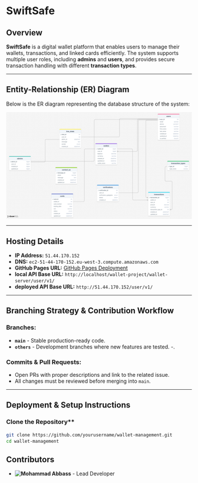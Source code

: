 # SwiftSafe

## Overview

**SwiftSafe** is a digital wallet platform that enables users to manage their wallets, transactions, and linked cards efficiently. The system supports multiple user roles, including **admins** and **users**, and provides secure transaction handling with different **transaction types**.

---

## Entity-Relationship (ER) Diagram

Below is the ER diagram representing the database structure of the system:

![ER Diagram](https://github.com/mohammaddabbass/digital-wallet/blob/8c62860794be9d41448bb84eaa7f400f967e4e38/wallet-client/public/images/drawSQL-image-export-2025-03-05.png)

---

## Hosting Details

- **IP Address:** `51.44.170.152`
- **DNS:** `ec2-51-44-170-152.eu-west-3.compute.amazonaws.com`
- **GitHub Pages URL:** [GitHub Pages Deployment](https://yourgithubusername.github.io/repository-name/)
- **local API Base URL:** `http://localhost/wallet-project/wallet-server/user/v1/`
- **deployed API Base URL:** `http://51.44.170.152/user/v1/`

---



## Branching Strategy & Contribution Workflow

### Branches:

- **`main`** - Stable production-ready code.
- **`others`** - Development branches where new features are tested.
-.

### Commits & Pull Requests:

- Open PRs with proper descriptions and link to the related issue.
- All changes must be reviewed before merging into `main`.

---


## Deployment & Setup Instructions

### Clone the Repository**

```sh
git clone https://github.com/yourusername/wallet-management.git
cd wallet-management
```



## Contributors

- **![Mohammad Abbass](https://github.com/mohammaddabbass)** - Lead Developer


